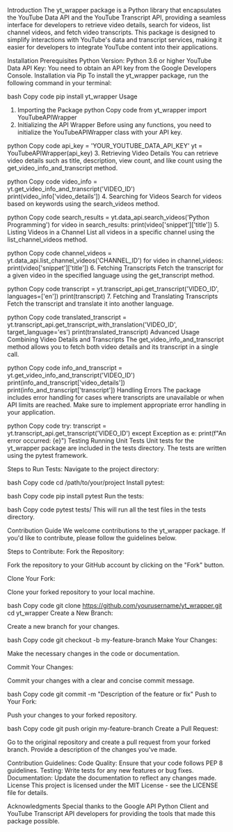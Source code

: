 Introduction
The yt_wrapper package is a Python library that encapsulates the YouTube Data API and the YouTube Transcript API, providing a seamless interface for developers to retrieve video details, search for videos, list channel videos, and fetch video transcripts. This package is designed to simplify interactions with YouTube's data and transcript services, making it easier for developers to integrate YouTube content into their applications.

Installation
Prerequisites
Python Version: Python 3.6 or higher
YouTube Data API Key: You need to obtain an API key from the Google Developers Console.
Installation via Pip
To install the yt_wrapper package, run the following command in your terminal:

bash
Copy code
pip install yt_wrapper
Usage
1. Importing the Package
python
Copy code
from yt_wrapper import YouTubeAPIWrapper
2. Initializing the API Wrapper
Before using any functions, you need to initialize the YouTubeAPIWrapper class with your API key.

python
Copy code
api_key = 'YOUR_YOUTUBE_DATA_API_KEY'
yt = YouTubeAPIWrapper(api_key)
3. Retrieving Video Details
You can retrieve video details such as title, description, view count, and like count using the get_video_info_and_transcript method.

python
Copy code
video_info = yt.get_video_info_and_transcript('VIDEO_ID')
print(video_info['video_details'])
4. Searching for Videos
Search for videos based on keywords using the search_videos method.

python
Copy code
search_results = yt.data_api.search_videos('Python Programming')
for video in search_results:
    print(video['snippet']['title'])
5. Listing Videos in a Channel
List all videos in a specific channel using the list_channel_videos method.

python
Copy code
channel_videos = yt.data_api.list_channel_videos('CHANNEL_ID')
for video in channel_videos:
    print(video['snippet']['title'])
6. Fetching Transcripts
Fetch the transcript for a given video in the specified language using the get_transcript method.

python
Copy code
transcript = yt.transcript_api.get_transcript('VIDEO_ID', languages=['en'])
print(transcript)
7. Fetching and Translating Transcripts
Fetch the transcript and translate it into another language.

python
Copy code
translated_transcript = yt.transcript_api.get_transcript_with_translation('VIDEO_ID', target_language='es')
print(translated_transcript)
Advanced Usage
Combining Video Details and Transcripts
The get_video_info_and_transcript method allows you to fetch both video details and its transcript in a single call.

python
Copy code
info_and_transcript = yt.get_video_info_and_transcript('VIDEO_ID')
print(info_and_transcript['video_details'])
print(info_and_transcript['transcript'])
Handling Errors
The package includes error handling for cases where transcripts are unavailable or when API limits are reached. Make sure to implement appropriate error handling in your application.

python
Copy code
try:
    transcript = yt.transcript_api.get_transcript('VIDEO_ID')
except Exception as e:
    print(f"An error occurred: {e}")
Testing
Running Unit Tests
Unit tests for the yt_wrapper package are included in the tests directory. The tests are written using the pytest framework.

Steps to Run Tests:
Navigate to the project directory:

bash
Copy code
cd /path/to/your/project
Install pytest:

bash
Copy code
pip install pytest
Run the tests:

bash
Copy code
pytest tests/
This will run all the test files in the tests directory.

Contribution Guide
We welcome contributions to the yt_wrapper package. If you'd like to contribute, please follow the guidelines below.

Steps to Contribute:
Fork the Repository:

Fork the repository to your GitHub account by clicking on the "Fork" button.

Clone Your Fork:

Clone your forked repository to your local machine.

bash
Copy code
git clone https://github.com/yourusername/yt_wrapper.git
cd yt_wrapper
Create a New Branch:

Create a new branch for your changes.

bash
Copy code
git checkout -b my-feature-branch
Make Your Changes:

Make the necessary changes in the code or documentation.

Commit Your Changes:

Commit your changes with a clear and concise commit message.

bash
Copy code
git commit -m "Description of the feature or fix"
Push to Your Fork:

Push your changes to your forked repository.

bash
Copy code
git push origin my-feature-branch
Create a Pull Request:

Go to the original repository and create a pull request from your forked branch. Provide a description of the changes you've made.

Contribution Guidelines:
Code Quality: Ensure that your code follows PEP 8 guidelines.
Testing: Write tests for any new features or bug fixes.
Documentation: Update the documentation to reflect any changes made.
License
This project is licensed under the MIT License - see the LICENSE file for details.

Acknowledgments
Special thanks to the Google API Python Client and YouTube Transcript API developers for providing the tools that made this package possible.
